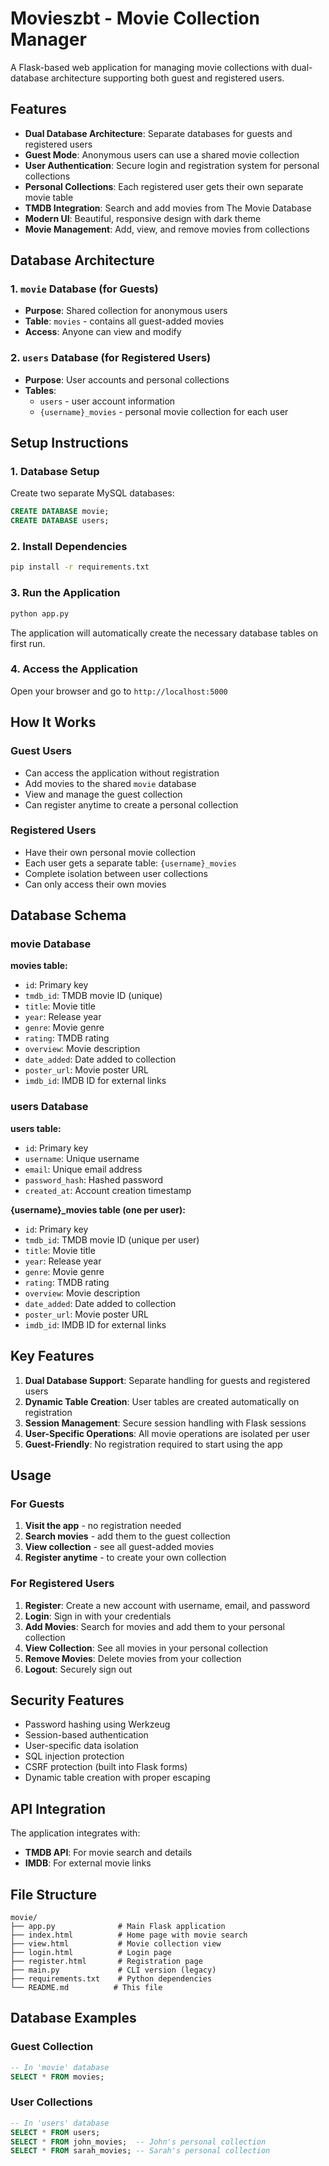 # Movieszbt - Movie Collection Manager

A Flask-based web application for managing movie collections with dual-database architecture supporting both guest and registered users.

## Features

- **Dual Database Architecture**: Separate databases for guests and registered users
- **Guest Mode**: Anonymous users can use a shared movie collection
- **User Authentication**: Secure login and registration system for personal collections
- **Personal Collections**: Each registered user gets their own separate movie table
- **TMDB Integration**: Search and add movies from The Movie Database
- **Modern UI**: Beautiful, responsive design with dark theme
- **Movie Management**: Add, view, and remove movies from collections

## Database Architecture

### 1. `movie` Database (for Guests)
- **Purpose**: Shared collection for anonymous users
- **Table**: `movies` - contains all guest-added movies
- **Access**: Anyone can view and modify

### 2. `users` Database (for Registered Users)
- **Purpose**: User accounts and personal collections
- **Tables**:
  - `users` - user account information
  - `{username}_movies` - personal movie collection for each user

## Setup Instructions

### 1. Database Setup

Create two separate MySQL databases:

```sql
CREATE DATABASE movie;
CREATE DATABASE users;
```

### 2. Install Dependencies

```bash
pip install -r requirements.txt
```

### 3. Run the Application

```bash
python app.py
```

The application will automatically create the necessary database tables on first run.

### 4. Access the Application

Open your browser and go to `http://localhost:5000`

## How It Works

### Guest Users
- Can access the application without registration
- Add movies to the shared `movie` database
- View and manage the guest collection
- Can register anytime to create a personal collection

### Registered Users
- Have their own personal movie collection
- Each user gets a separate table: `{username}_movies`
- Complete isolation between user collections
- Can only access their own movies

## Database Schema

### movie Database
**movies table:**
- `id`: Primary key
- `tmdb_id`: TMDB movie ID (unique)
- `title`: Movie title
- `year`: Release year
- `genre`: Movie genre
- `rating`: TMDB rating
- `overview`: Movie description
- `date_added`: Date added to collection
- `poster_url`: Movie poster URL
- `imdb_id`: IMDB ID for external links

### users Database
**users table:**
- `id`: Primary key
- `username`: Unique username
- `email`: Unique email address
- `password_hash`: Hashed password
- `created_at`: Account creation timestamp

**{username}_movies table (one per user):**
- `id`: Primary key
- `tmdb_id`: TMDB movie ID (unique per user)
- `title`: Movie title
- `year`: Release year
- `genre`: Movie genre
- `rating`: TMDB rating
- `overview`: Movie description
- `date_added`: Date added to collection
- `poster_url`: Movie poster URL
- `imdb_id`: IMDB ID for external links

## Key Features

1. **Dual Database Support**: Separate handling for guests and registered users
2. **Dynamic Table Creation**: User tables are created automatically on registration
3. **Session Management**: Secure session handling with Flask sessions
4. **User-Specific Operations**: All movie operations are isolated per user
5. **Guest-Friendly**: No registration required to start using the app

## Usage

### For Guests
1. **Visit the app** - no registration needed
2. **Search movies** - add them to the guest collection
3. **View collection** - see all guest-added movies
4. **Register anytime** - to create your own collection

### For Registered Users
1. **Register**: Create a new account with username, email, and password
2. **Login**: Sign in with your credentials
3. **Add Movies**: Search for movies and add them to your personal collection
4. **View Collection**: See all movies in your personal collection
5. **Remove Movies**: Delete movies from your collection
6. **Logout**: Securely sign out

## Security Features

- Password hashing using Werkzeug
- Session-based authentication
- User-specific data isolation
- SQL injection protection
- CSRF protection (built into Flask forms)
- Dynamic table creation with proper escaping

## API Integration

The application integrates with:
- **TMDB API**: For movie search and details
- **IMDB**: For external movie links

## File Structure

```
movie/
├── app.py              # Main Flask application
├── index.html          # Home page with movie search
├── view.html           # Movie collection view
├── login.html          # Login page
├── register.html       # Registration page
├── main.py             # CLI version (legacy)
├── requirements.txt    # Python dependencies
└── README.md          # This file
```

## Database Examples

### Guest Collection
```sql
-- In 'movie' database
SELECT * FROM movies;
```

### User Collections
```sql
-- In 'users' database
SELECT * FROM users;
SELECT * FROM john_movies;  -- John's personal collection
SELECT * FROM sarah_movies; -- Sarah's personal collection
``` 